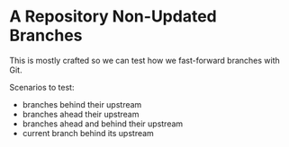 # A Repository Non-Updated Branches

This is mostly crafted so we can test how we fast-forward branches with Git.

Scenarios to test:

- branches behind their upstream
- branches ahead their upstream
- branches ahead and behind their upstream
- current branch behind its upstream
